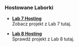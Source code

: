 ### Hostowane Laborki

- **[Lab 7 Hosting](https://straybeing.github.io/lab7/)**  
  Zobacz projekt z Lab 7 tutaj.

- **[Lab 8 Hosting](https://straybeing.github.io/lab8/)**  
  Sprawdź projekt z Lab 8 tutaj.
